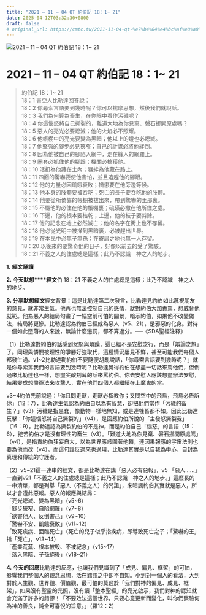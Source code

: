 ```yaml
---
title: "2021 – 11 – 04 QT 約伯記 18：1~ 21"
date: 2025-04-12T03:32:30+0800
draft: false
# original_url: https://cmtc.tw/2021-11-04-qt-%e7%b4%84%e4%bc%af%e8%a8%98-18%ef%bc%9a1-21
---
```


![2021 – 11 – 04 QT 約伯記 18：1~ 21](/images/qt.jpg   "2021 – 11 – 04 QT 約伯記 18：1~ 21")

# 2021 – 11 – 04 QT 約伯記 18：1~ 21

> 約伯記 18：1~ 21  
> 18：1 書亞人比勒達回答說：  
> 18：2 你尋索言語要到幾時呢？你可以揣摩思想，然後我們就說話。  
> 18：3 我們為何算為畜生，在你眼中看作污穢呢？  
> 18：4 你這惱怒將自己撕裂的，難道大地為你見棄、磐石挪開原處嗎？  
> 18：5 惡人的亮光必要熄滅；他的火焰必不照耀。  
> 18：6 他帳棚中的亮光要變為黑暗；他以上的燈也必熄滅。  
> 18：7 他堅強的腳步必見狹窄；自己的計謀必將他絆倒。  
> 18：8 因為他被自己的腳陷入網中，走在纏人的網羅上。  
> 18：9 圈套必抓住他的腳跟；機關必擒獲他。  
> 18：10 活扣為他藏在土內；羈絆為他藏在路上。  
> 18：11 四面的驚嚇要使他害怕，並且追趕他的腳跟。  
> 18：12 他的力量必因飢餓衰敗；禍患要在他旁邊等候。  
> 18：13 他本身的肢體要被吞吃；死亡的長子要吞吃他的肢體。  
> 18：14 他要從所倚靠的帳棚被拔出來，帶到驚嚇的王那裏。  
> 18：15 不屬他的必住在他的帳棚裏；硫磺必撒在他所住之處。  
> 18：16 下邊，他的根本要枯乾；上邊，他的枝子要剪除。  
> 18：17 他的記念在地上必然滅亡；他的名字在街上也不存留。  
> 18：18 他必從光明中被攆到黑暗裏，必被趕出世界。  
> 18：19 在本民中必無子無孫；在寄居之地也無一人存留。  
> 18：20 以後來的要驚奇他的日子，好像以前去的受了驚駭。  
> 18：21 不義之人的住處總是這樣；此乃不認識　神之人的地步。

**1.** **經文誦讀**

**2. 今天默想****經文**伯 18：21 不義之人的住處總是這樣；此乃不認識　神之人的地步。

**3. 分享默想經文**經文背景：這是比勒達第二次發言，比勒達見約伯如此蔑視朋友的意見，就非常生氣。他再也無法控制自己的感情，就對約伯大加責駡，想威脅他就範。他為惡人的結局勾畫了一幅空前可怕的圖景，暗示約伯，如果他不改變做法，結局將更慘。比勒達認為約伯已經成為惡人（v5、21），是邪惡的化身。對待一個如此墮落的人來說，無論什麼懲罰，都不算過分。──《SDA聖經注釋》

（1）比勒達對約伯的話感到忿怒與煩躁，這已經不是安慰之行，而是「辯論之旅」了。同理與憐憫被理性的爭勝好強取代，這種情況屢見不鮮，甚至可能我們每個人都發生過。v1~2比勒達勸約伯不要隨便胡亂說話，「你尋索言語要到幾時呢？」就是你尋索罵我們的言語要到幾時呢？比勒達覺得約伯在想盡一切話來罵他們，但倒過來比勒達也一樣，想盡尖酸刻薄的話來罵約伯。你去安慰人應該想盡辦法安慰，結果變成想盡辦法來攻擊人，實在他們四個人都繼續在上魔鬼的當。

v3~4約伯先前說過：「你且問走獸，走獸必指教你；又問空中的飛鳥，飛鳥必告訴你」（12：7），比勒達生氣認為約伯自以為有智慧，卻把他們當作「污穢的畜生？」（v3）污穢是指愚蠢，像動物一樣地無知，或是連牲畜都不如。因此比勒達反擊：「你這惱怒將自己撕裂的」（v4），是回應約伯所說的「主發怒撕裂我」（16：9）。比勒達認為撕裂約伯的不是神，而是約伯自己「惱怒」的言語（15：6），挖苦約伯才是沒有理性的畜生（v3）。「難道大地為你見棄、磐石挪開原處嗎」（v4），是指責約伯狂妄自大，以為世界應該圍著他轉，連因果報應的宇宙法則也要為他而改（v4）。而這句話反過來也適用，比勒達其實是以自我為中心，自封為真理和傳統的守護者。

（2）v5~21這一連串的經文，都是比勒達在講「惡人必有惡報」，v5 「惡人……」一直到v21「不義之人的住處總是這樣；此乃不認識　神之人的地步。」這麼長的一串清單，都是列舉「惡人（不義之人）的咒詛」，來暗諷約伯其實就是惡人，所以才會遭此惡報。惡人的報應與結局：  
「亮光熄滅、變為黑暗」（v5~6）  
「腳步狹窄、自陷網羅」（v7~8）  
「欲害他人、反倒害己」（v9~10）  
「驚嚇不安、飢餓衰敗」（v11~12）  
「致死疾病、面臨死亡」（死亡的兒子似乎指疾病，即導致死亡之子；「驚嚇的王」指「死亡」，v13~14）  
「產業荒蕪、根本被毀、不被紀念」（v15~17）  
「落入黑暗、子孫絕後」（v18~21）

**4. 今天的回應**比勒達的反應，也讓我們見識到了「成見、偏見、框架」的可怕，影響我們整個人的觀念思想，活在錯謬之中卻不自知。小到對一個人的看法，大到對於人生觀、世界觀、價值觀，最可怕的莫過於「我們對神的偏見、成見、框架」，如果沒有聖靈的光照，沒有讀「整本聖經」的亮光啟示，我們對神的認知就會充滿了許多的錯謬！「不要效法這個世界，只要心意更新而變化，叫你們察驗何為神的善良，純全可喜悅的旨意。」（羅12：2）